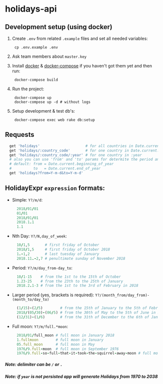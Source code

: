 # holidays-api

## Development setup (using docker)

1. Create `.env` from related `.example` files and set all needed variables:

        cp .env.example .env

2. Ask team members about `master.key`

3. Install [docker](https://docs.docker.com/engine/installation/) & [docker-compose](https://docs.docker.com/compose/install/) if you haven't got them yet and then run:

        docker-compose build

4. Run the project:

        docker-compose up
        docker-compose up -d # without logs

5. Setup development & test db's:

        docker-compose exec web rake db:setup

## Requests
```ruby
  get 'holidays'                     # for all countries in Date.current.all_year
  get 'holidays/:country_code'       # for one country in Date.current.all_year
  get 'holidays/:country_code/:year' # for one country in :year
  # also you can use 'from' and 'to' params for determite the period and it can be used with :country_code
  # default: from = Date.current.beginning_of_year
  #          to   = Date.current.end_of_year
  get 'holidays?from=Y-m-d&to=Y-m-d'
```

## HolidayExpr `expression` formats:
  - Simple: `Y?/m/d`:
    ```ruby
      2018/01/01
      01/01
      2018/01/01
      2018.1.1
      1.1
    ```
  - Nth Day: `Y?/N,day_of_week`:
    ```ruby
      10/1,5       # first friday of October
      2018/1,5     # first friday of October 2018
      1.-1,2       # last tuesday of January
      2018.11.-2,7 # penultimate sunday of November 2018
    ```
  - Period: `Y?/m/day_from-day_to`:
    ```ruby
      10/1-15    # from the 1st to the 15th of October
      1.23-25    # from the 23th to the 25th of January
      2018.2.1-3 # from the 1st to the 3rd of February in 2018
    ```
  - Larger period (yes, brackets is required): `Y?/(month_from/day_from)-(month_to/day_to)`
    ```ruby
      (1/15)-(2/5)        # from the 15th of January to the 5th of February
      2018/(05/30)-(06/5) # from the 30th of May to the 5th of June in 2018
      (12/31)-(1/6)       # from the 31th of December to the 6th of January (New Year (^-^))
    ```
  - Full moon: `Y?/m/full.*moon`:
    ```ruby
      2018/01/full_moon # full moon in January 2018
      1.fullmoon        # full moon in January
      05.full_moon      # full moon in May
      1976/9.full-moon  # full moon in September 1976
      1976/9.full-so-full-that-it-took-the-squirrel-away-moon # full moon in September 1976 too
    ```

##### Note: delimiter can be `/` or `.`
##### Note: if `year` is not persisted app will generate Holidays from 1970 to 2038
